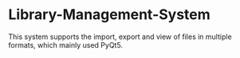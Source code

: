 # Library-Management-System
This system supports the import, export and view of files in multiple formats, which mainly used PyQt5.
